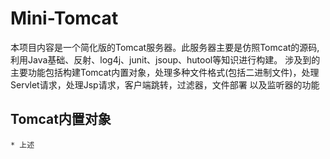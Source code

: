 # Mini-Tomcat
本项目内容是一个简化版的Tomcat服务器。此服务器主要是仿照Tomcat的源码,利用Java基础、反射、log4j、junit、jsoup、hutool等知识进行构建。
涉及到的主要功能包括构建Tomcat内置对象，处理多种文件格式(包括二进制文件)，处理Servlet请求，处理Jsp请求，客户端跳转，过滤器，文件部署
以及监听器的功能

## Tomcat内置对象
    * 上述
